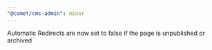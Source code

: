 ```yaml
---
"@comet/cms-admin": minor
---
```


Automatic Redirects are now set to false if the page is unpublished or archived
